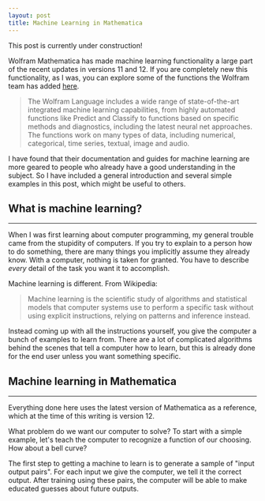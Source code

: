 ```yaml
---
layout: post
title: Machine Learning in Mathematica
---
```


<p class="warning">This post is currently under construction!</p>

Wolfram Mathematica has made machine learning functionality a large part of the recent updates in versions 11 and 12. If you are completely new this functionality, as I was, you can explore some of the functions the Wolfram team has added [here](https://reference.wolfram.com/language/guide/MachineLearning.html).

> The Wolfram Language includes a wide range of state-of-the-art integrated machine learning capabilities, from highly automated functions like Predict and Classify to functions based on specific methods and diagnostics, including the latest neural net approaches. The functions work on many types of data, including numerical, categorical, time series, textual, image and audio.

I have found that their documentation and guides for machine learning are more geared to people who already have a good understanding in the subject. So I have included a general introduction and several simple examples in this post, which might be useful to others.


## What is machine learning?

___

When I was first learning about computer programming, my general trouble came from the stupidity of computers. If you try to explain to a person how to do something, there are many things you implicitly assume they already know. With a computer, nothing is taken for granted. You have to describe *every* detail of the task you want it to accomplish.

Machine learning is different. From Wikipedia:

> Machine learning is the scientific study of algorithms and statistical models that computer systems use to perform a specific task without using explicit instructions, relying on patterns and inference instead.

Instead coming up with all the instructions yourself, you give the computer a bunch of examples to learn from. There are a lot of complicated algorithms behind the scenes that tell a computer how to learn, but this is already done for the end user unless you want something specific.


## Machine learning in Mathematica

___

<p class="note">
Everything done here uses the latest version of Mathematica as a reference, which at the time of this writing is version 12.
<p>

What problem do we want our computer to solve? To start with a simple example, let's teach the computer to recognize a function of our choosing. How about a bell curve?

The first step to getting a machine to learn is to generate a sample of "input output pairs". For each input we give the computer, we tell it the correct output. After training using these pairs, the computer will be able to make educated guesses about future outputs.

